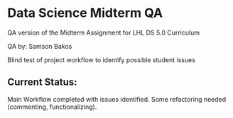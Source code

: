 
# Data Science Midterm QA

QA version of the Midterm Assignment for LHL DS 5.0 Curriculum

QA by: Samson Bakos

Blind test of project workflow to identify possible student issues

## Current Status:

Main Workflow completed with issues identified. Some refactoring needed (commenting, functionalizing).
